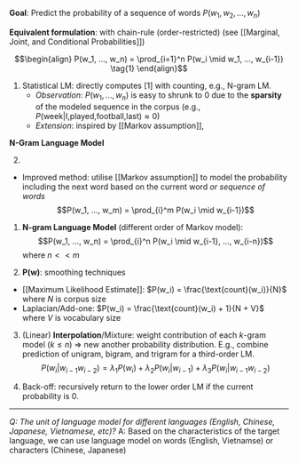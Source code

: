 **Goal**: Predict the probability of a sequence of words $P(w_1, w_2, ..., w_n)$

**Equivalent formulation**: with chain-rule (order-restricted) (see [[Marginal, Joint, and Conditional Probabilities]])
	
$$\begin{align}
P(w_1, ..., w_n) = \prod_{i=1}^n P(w_i \mid w_1, ..., w_{i-1}) \tag{1}
\end{align}$$
	
1. Statistical LM: directly computes [1] with counting, e.g., N-gram LM.
	- *Observation*: $P(w_1, ..., w_n)$ is easy to shrunk to 0 due to the **sparsity** of the modeled sequence in the corpus (e.g., $P(\text{week}|\text{I,played,football,last}) \approx 0$)
	- *Extension*: inspired by [[Markov assumption]], 

**N-Gram Language Model**

2. 


- Improved method: utilise [[Markov assumption]] to model the probability including the next word based on the current word *or sequence of words*
	$$P(w_1, ..., w_m) = \prod_{i}^m P(w_i \mid w_{i-1})$$

1. **N-gram Language Model** (different order of Markov model):
	$$P(w_1, ..., w_n) = \prod_{i}^n P(w_i \mid w_{i-1}, ..., w_{i-n})$$
	where $n << m$
	
2. **P(w)**: smoothing techniques
- [[Maximum Likelihood Estimate]]: $P(w_i) = \frac{\text{count}(w_i)}{N}$ where $N$ is corpus size
- Laplacian/Add-one: $P(w_i) = \frac{\text{count}(w_i) + 1}{N + V}$ where $V$ is vocabulary size

3. (Linear) **Interpolation**/Mixture: weight contribution of each $k$-gram model ($k \leq n$) => new another probability distribution. E.g., combine prediction of unigram, bigram, and trigram for a third-order LM.
	$$P(w_i|w_{i-1} w_{i-2}) = \lambda_1 P(w_i) + \lambda_2 P(w_i|w_{i-1}) + \lambda_3 P(w_i|w_{i-1} w_{i-2})$$

4. Back-off: recursively return to the lower order LM if the current probability is 0.
___
*Q: The unit of language model for different languages (English, Chinese, Japanese, Vietnamese, etc)?*
A: Based on the characteristics of the target language, we can use language model on words (English, Vietnamse) or characters (Chinese, Japanese)